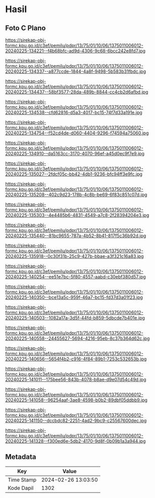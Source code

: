 # Hasil

## Foto C Plano

https://sirekap-obj-formc.kpu.go.id/c3ef/pemilu/pdpr/13/75/01/10/06/1375011006012-20240225-134221--f4b68bfc-ad9d-4306-9c68-6bcc242e8fd7.jpg

https://sirekap-obj-formc.kpu.go.id/c3ef/pemilu/pdpr/13/75/01/10/06/1375011006012-20240225-134337--a877ccde-1844-4a8f-9498-5b583b31fbdc.jpg

https://sirekap-obj-formc.kpu.go.id/c3ef/pemilu/pdpr/13/75/01/10/06/1375011006012-20240225-134437--58bf3577-28da-489b-8844-cc4cb2d6afbd.jpg

https://sirekap-obj-formc.kpu.go.id/c3ef/pemilu/pdpr/13/75/01/10/06/1375011006012-20240225-134538--cfd62816-d5a3-4017-bc15-74f7d33a191e.jpg

https://sirekap-obj-formc.kpu.go.id/c3ef/pemilu/pdpr/13/75/01/10/06/1375011006012-20240225-134754--f52cd4de-d060-4404-9296-f74594a75060.jpg

https://sirekap-obj-formc.kpu.go.id/c3ef/pemilu/pdpr/13/75/01/10/06/1375011006012-20240225-134910--da5163cc-3170-4070-96ef-a45d0ec9f7e9.jpg

https://sirekap-obj-formc.kpu.go.id/c3ef/pemilu/pdpr/13/75/01/10/06/1375011006012-20240225-135027--2fdcf05c-bb42-4db1-9236-bfc94ff3e9fc.jpg

https://sirekap-obj-formc.kpu.go.id/c3ef/pemilu/pdpr/13/75/01/10/06/1375011006012-20240225-135208--402c9d23-178b-4c8b-be69-6f83c851c07d.jpg

https://sirekap-obj-formc.kpu.go.id/c3ef/pemilu/pdpr/13/75/01/10/06/1375011006012-20240225-135303--4e4485b6-4831-4549-a7c8-2f28394204e3.jpg

https://sirekap-obj-formc.kpu.go.id/c3ef/pemilu/pdpr/13/75/01/10/06/1375011006012-20240225-135440--81bc9655-787a-4b52-8b41-817f5c36b92d.jpg

https://sirekap-obj-formc.kpu.go.id/c3ef/pemilu/pdpr/13/75/01/10/06/1375011006012-20240225-135918--0c30f31b-25c9-427b-bbae-a3f321c16a83.jpg

https://sirekap-obj-formc.kpu.go.id/c3ef/pemilu/pdpr/13/75/01/10/06/1375011006012-20240225-140254--ee51e7bc-5f80-4557-aabd-c30ebf380d57.jpg

https://sirekap-obj-formc.kpu.go.id/c3ef/pemilu/pdpr/13/75/01/10/06/1375011006012-20240225-140350--bce13a5c-959f-46a7-bc15-fd37d3a01f23.jpg

https://sirekap-obj-formc.kpu.go.id/c3ef/pemilu/pdpr/13/75/01/10/06/1375011006012-20240225-140503--1082a17a-3d5f-44fd-b859-5dbcde7b401e.jpg

https://sirekap-obj-formc.kpu.go.id/c3ef/pemilu/pdpr/13/75/01/10/06/1375011006012-20240225-140558--24455627-5694-4216-95eb-8c37b364d62c.jpg

https://sirekap-obj-formc.kpu.go.id/c3ef/pemilu/pdpr/13/75/01/10/06/1375011006012-20240225-140656--5654f4b2-c916-4f84-89b1-7253c532653b.jpg

https://sirekap-obj-formc.kpu.go.id/c3ef/pemilu/pdpr/13/75/01/10/06/1375011006012-20240225-141011--175bee56-843b-4078-b8ae-d9e07d54c49d.jpg

https://sirekap-obj-formc.kpu.go.id/c3ef/pemilu/pdpr/13/75/01/10/06/1375011006012-20240225-141058--96254aaf-3ae8-4598-b0b2-89dbf05ddbb9.jpg

https://sirekap-obj-formc.kpu.go.id/c3ef/pemilu/pdpr/13/75/01/10/06/1375011006012-20240225-141150--dccbdc82-2251-4ad2-9bc9-c25567600dec.jpg

https://sirekap-obj-formc.kpu.go.id/c3ef/pemilu/pdpr/13/75/01/10/06/1375011006012-20240225-141328--f300ed6e-5db2-4170-9d8f-0b09b1a3a944.jpg


## Metadata

| Key        | Value               |
| ---------- | ------------------- |
| Time Stamp | 2024-02-26 13:03:50 |
| Kode Dapil | 1302                |



